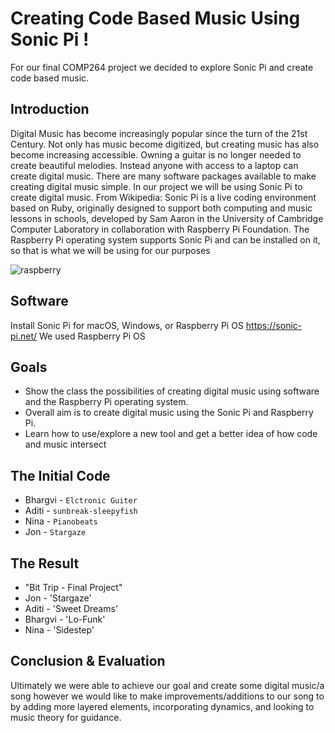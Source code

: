# Creating Code Based Music Using Sonic Pi !

For our final COMP264 project we decided to explore Sonic Pi and create code based music. 

## Introduction

Digital Music has become increasingly popular since the turn of the 21st Century. Not only has music become digitized, but creating music has also become increasing accessible. Owning a guitar is no longer needed to create beautiful melodies. Instead anyone with access to a laptop can create digital music. There are many software packages available to make creating digital music simple. In our project we will be using Sonic Pi to create digital music. From Wikipedia: Sonic Pi is a live coding environment based on Ruby, originally designed to support both computing and music lessons in schools, developed by Sam Aaron in the University of Cambridge Computer Laboratory in collaboration with Raspberry Pi Foundation. The Raspberry Pi operating system supports Sonic Pi and can be installed on it, so that is what we will be using for our purposes

![raspberry](https://pbs.twimg.com/profile_images/3069760833/0108904c62f2d7058abd12476753d44f_400x400.png)

## Software 
Install Sonic Pi for macOS, Windows, or Raspberry Pi OS https://sonic-pi.net/
We used Raspberry Pi OS


## Goals 
* Show the class the possibilities of creating digital music using software and the Raspberry Pi operating system. 
* Overall aim is to create digital music using the Sonic Pi and Raspberry Pi.
* Learn how to use/explore a new tool and get a better idea of how code and music intersect

## The Initial Code 
* Bhargvi - `Elctronic Guiter` 
* Aditi - `sunbreak-sleepyfish`
* Nina - `Pianobeats`
* Jon - `Stargaze` 

## The Result
* "Bit Trip - Final Project"
* Jon - 'Stargaze'
* Aditi - 'Sweet Dreams'
* Bhargvi - 'Lo-Funk'
* Nina - 'Sidestep'

## Conclusion & Evaluation 

Ultimately we were able to achieve our goal and create some digital music/a song however we would like to make improvements/additions to our song to by adding more layered elements, incorporating dynamics, and looking to music theory for guidance. 


